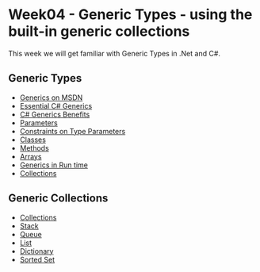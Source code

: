 # Week04 - Generic Types - using the built-in generic collections

This week we will get familiar with Generic Types in .Net and C#.

## Generic Types

* [Generics on MSDN](https://msdn.microsoft.com/en-us/library/512aeb7t.aspx)
* [Essential C# Generics](http://www.codeproject.com/Articles/15409/Essential-C-Chapter-Generics)
* [C# Generics Benefits](https://msdn.microsoft.com/en-us/library/b5bx6xee.aspx)
* [Parameters](https://msdn.microsoft.com/en-us/library/0zk36dx2.aspx)
* [Constraints on Type Parameters](https://msdn.microsoft.com/en-us/library/d5x73970.aspx)
* [Classes](https://msdn.microsoft.com/en-us/library/sz6zd40f.aspx)
* [Methods](https://msdn.microsoft.com/en-us/library/twcad0zb.aspx)
* [Arrays](https://msdn.microsoft.com/en-us/library/ms228502.aspx)
* [Generics in Run time](https://msdn.microsoft.com/en-us/library/f4a6ta2h.aspx)
* [Collections](https://msdn.microsoft.com/en-us/library/system.collections.generic.aspx)

## Generic Collections

* [Collections](https://msdn.microsoft.com/en-us/library/system.collections.generic(v=vs.110).aspx)
* [Stack](https://msdn.microsoft.com/en-us/library/3278tedw(v=vs.110).aspx)
* [Queue](https://msdn.microsoft.com/en-us/library/7977ey2c(v=vs.110).aspx)
* [List](https://msdn.microsoft.com/en-us/library/6sh2ey19(v=vs.110).aspx)
* [Dictionary](https://msdn.microsoft.com/en-us/library/xfhwa508(v=vs.110).aspx)
* [Sorted Set](https://msdn.microsoft.com/en-us/library/dd412070(v=vs.110).aspx)






